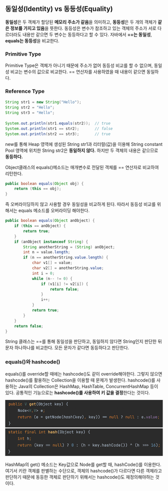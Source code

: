 ## 동일성(Identity) vs 동등성(Equality)

**동일성**은 두 객체가 할당된 **메모리 주소가 같음**을 의미하고, **동등성**은 두 개의 객체가 **같은 정보를 가지고 있음**을 뜻한다. 동등성은 변수가 참조하고 있는 객체의 주소가 서로 다르더라도 내용만 같으면 두 변수는 동등하다고 할 수 있다. 자바에서 **==는 동일성**, **equals는 동등성**을 비교한다.

### Primitive Type

Primitive Type은 객체가 아니기 때문에 주소가 없어 동등성 비교를 할 수 없으며, 동일성 비교는 변수의 값으로 비교한다. == 연산자를 사용하였을 때 내용이 같으면 동일하다.

### Reference Type

```java
String str1 = new String("Hello");
String str2 = "Hello";
String str3 = "Hello";

System.out.println(str1.equals(str2));  // true
System.out.println(str1 == str2);       // false
System.out.println(str2 == str3);       // true
```

new를 통해 Heap 영역에 생성된 String str1과 리터럴(값)을 이용해 String constant Pool 영역에 위치한 String str2은 **동일하지 않다.** 하지만 두 객체의 내용은 같으므로 **동등하다.**

Object클래스의 equals()메소드는 매개변수로 전달된 객체를 == 연산자로 비교하여 리턴한다. 

```java
public boolean equals(Object obj) {
    return (this == obj);
}
```

즉 오버라이딩하지 않고 사용할 경우 동일성을 비교하게 된다. 따라서 동등성 비교를 위해서는 equals 메소드를 오버라이딩 해야한다.

```java
public boolean equals(Object anObject) {
    if (this == anObject) {
        return true;
    }
    if (anObject instanceof String) {
        String anotherString = (String) anObject;
        int n = value.length;
        if (n == anotherString.value.length) {
            char v1[] = value;
            char v2[] = anotherString.value;
            int i = 0;
            while (n-- != 0) {
                if (v1[i] != v2[i]) {
                    return false;
                }
                i++;
            }
            return true;
        }
    }
    return false;
}
```

String 클래스는 ==를 통해 동일성을 판단하고, 동일하지 않다면 String인지 판단한 뒤 문자 하나하나를 비교한다. 모든 문자가 같다면 동등하다고 판단한다.

### equals()와 hashcode()

equals()를 override할 때에는 hashcode()도 같이 override해야한다. 그렇지 않으면 hashcode()를 활용하는 Collection을 이용할 때 문제가 발생한다. hashcode()를 사용하는 Java의 Collection은 HashMap, HashTable, ConcurrentHashMap 등이 있다. 공통적인 기능으로는 **hashcode()를 사용하여 키 값을 결정**한다는 것이다. 

![img](https://github.com/dilmah0203/TIL/blob/main/Image/HashMap.png)
![img2](https://github.com/dilmah0203/TIL/blob/main/Image/HashMap2.png)

HashMap의 get() 메소드는 Key값으로 Node를 get할 때, hashCode()를 이용한다. 여기서 키란 객체를 판별하는 수단으로, 객체의 hashcode()가 다르다면 다른 객체라고 판단하기 때문에 동등한 객체로 판단하기 위해서는 hashcode()도 재정의해야하는 것이다.

